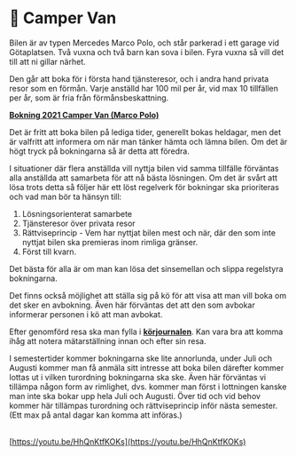 # 🚙 Camper Van

Bilen är av typen Mercedes Marco Polo, och står parkerad i ett garage vid Götaplatsen. Två vuxna och två barn kan sova i bilen. Fyra vuxna så vill det till att ni gillar närhet.


Den går att boka för i första hand tjänsteresor, och i andra hand privata resor som en förmån. Varje anställd har 100 mil per år, vid max 10 tillfällen per år, som är fria från förmånsbeskattning.


__[Bokning 2021 Camper Van (Marco Polo)](https://docs.google.com/spreadsheets/u/1/d/1uvEo7B1tF6dgC7VC2a8UOCK1Wg4pYgMUA3y1uL4g2u4/edit)__


Det är fritt att boka bilen på lediga tider, generellt bokas heldagar, men det är valfritt att informera om när man tänker hämta och lämna bilen. Om det är högt tryck på bokningarna så är detta att föredra.


I situationer där flera anställda vill nyttja bilen vid samma tillfälle förväntas alla anställda att samarbeta för att nå bästa lösningen. Om det är svårt att lösa trots detta så följer här ett löst regelverk för bokningar ska prioriteras och vad man bör ta hänsyn till:


1. Lösningsorienterat samarbete
2. Tjänsteresor över privata resor
3. Rättviseprincip - Vem har nyttjat bilen mest och när, där den som inte nyttjat bilen ska premieras inom rimliga gränser.
4. Först till kvarn.


Det bästa för alla är om man kan lösa det sinsemellan och slippa regelstyra bokningarna.


Det finns också möjlighet att ställa sig på kö för att visa att man vill boka om det sker en avbokning. Även här förväntas det att den som avbokar informerar personen i kö att man avbokat.


Efter genomförd resa ska man fylla i __[körjournalen](https://docs.google.com/spreadsheets/u/1/d/1xyWg1aYfEB1XsPSyUQywOCTJhh-2rTXyhDYqbHJQy2c/edit)__. Kan vara bra att komma ihåg att notera mätarställning innan och efter sin resa.


I semestertider kommer bokningarna ske lite annorlunda, under Juli och Augusti kommer man få anmäla sitt intresse att boka bilen därefter kommer lottas ut i vilken turordning bokningarna ska ske. Även här förväntas vi tillämpa någon form av rimlighet, dvs. kommer man först i lottningen kanske man inte ska bokar upp hela Juli och Augusti. Över tid och vid behov kommer här tillämpas turordning och rättviseprincip inför nästa semester. (Ett max på antal dagar kan komma att införas.)


\
[https://youtu.be/HhQnKtfKOKs](https://youtu.be/HhQnKtfKOKs)


